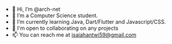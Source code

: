 - 👋 Hi, I’m @arch-net
- 👀 I’m a Computer Science student.
- 🌱 I’m currently learning Java, Dart/Flutter and Javascript/CSS.
- 💞️ I'm open to collaborating on any projects
- 📫 You can reach me at isaiahantwi59@gmail.com

<!---
arch-net/arch-net is a ✨ special ✨ repository because its `README.md` (this file) appears on your GitHub profile.
You can click the Preview link to take a look at your changes.
--->
